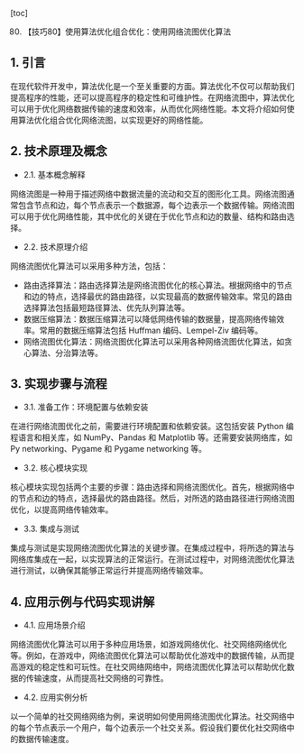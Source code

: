 
[toc]                    
                
                
80. 【技巧80】使用算法优化组合优化：使用网络流图优化算法

## 1. 引言

在现代软件开发中，算法优化是一个至关重要的方面。算法优化不仅可以帮助我们提高程序的性能，还可以提高程序的稳定性和可维护性。在网络流图中，算法优化可以用于优化网络数据传输的速度和效率，从而优化网络性能。本文将介绍如何使用算法优化组合优化网络流图，以实现更好的网络性能。

## 2. 技术原理及概念

- 2.1. 基本概念解释

网络流图是一种用于描述网络中数据流量的流动和交互的图形化工具。网络流图通常包含节点和边，每个节点表示一个数据源，每个边表示一个数据传输。网络流图可以用于优化网络性能，其中优化的关键在于优化节点和边的数量、结构和路由选择。

- 2.2. 技术原理介绍

网络流图优化算法可以采用多种方法，包括：

* 路由选择算法：路由选择算法是网络流图优化的核心算法。根据网络中的节点和边的特点，选择最优的路由路径，以实现最高的数据传输效率。常见的路由选择算法包括最短路径算法、优先队列算法等。
* 数据压缩算法：数据压缩算法可以降低网络传输的数据量，提高网络传输效率。常用的数据压缩算法包括 Huffman 编码、Lempel-Ziv 编码等。
* 网络流图优化算法：网络流图优化算法可以采用各种网络流图优化算法，如贪心算法、分治算法等。

## 3. 实现步骤与流程

- 3.1. 准备工作：环境配置与依赖安装

在进行网络流图优化之前，需要进行环境配置和依赖安装。这包括安装 Python 编程语言和相关库，如 NumPy、Pandas 和 Matplotlib 等。还需要安装网络库，如 Py networking、Pygame 和 Pygame networking 等。

- 3.2. 核心模块实现

核心模块实现包括两个主要的步骤：路由选择和网络流图优化。首先，根据网络中的节点和边的特点，选择最优的路由路径。然后，对所选的路由路径进行网络流图优化，以提高网络传输效率。

- 3.3. 集成与测试

集成与测试是实现网络流图优化算法的关键步骤。在集成过程中，将所选的算法与网络库集成在一起，以实现算法的正常运行。在测试过程中，对网络流图优化算法进行测试，以确保其能够正常运行并提高网络传输效率。

## 4. 应用示例与代码实现讲解

- 4.1. 应用场景介绍

网络流图优化算法可以用于多种应用场景，如游戏网络优化、社交网络网络优化等。例如，在游戏中，网络流图优化算法可以帮助优化游戏中的数据传输，从而提高游戏的稳定性和可玩性。在社交网络网络中，网络流图优化算法可以帮助优化数据的传输速度，从而提高社交网络的可靠性。

- 4.2. 应用实例分析

以一个简单的社交网络网络为例，来说明如何使用网络流图优化算法。社交网络中的每个节点表示一个用户，每个边表示一个社交关系。假设我们要优化社交网络中的数据传输速度。


